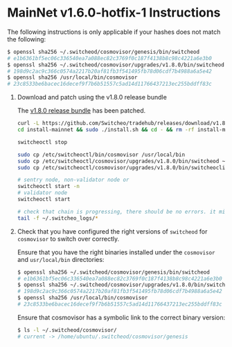 # MainNet v1.6.0-hotfix-1 Instructions

The following instructions is only applicable if your hashes does not match the following:

```bash
$ openssl sha256 ~/.switcheod/cosmovisor/genesis/bin/switcheod
# e1b6361bf5ec06c336540ea7a088ec82c3769f0c187f4138b8c98c4221a6e3b0
$ openssl sha256 ~/.switcheod/cosmovisor/upgrades/v1.8.0/bin/switcheod
# 198d9c2ac9c366c0574a2217b20af81fb3f541495fb78d06cdf7b4988a6a5e42
$ openssl sha256 /usr/local/bin/cosmovisor
# 23c8533be6bacec16decef9f7b6b51557c5ad14d11766437213ec255bddff83c
```

1. Download and patch using the v1.8.0 release bundle

    The [v1.8.0 release bundle](https://github.com/Switcheo/tradehub/releases/tag/v1.8.0) has been patched.

    ```bash
    curl -L https://github.com/Switcheo/tradehub/releases/download/v1.8.0/install-mainnet.tar.gz | tar -xz
    cd install-mainnet && sudo ./install.sh && cd - && rm -rf install-mainnet

    switcheoctl stop

    sudo cp /etc/switcheoctl/bin/cosmovisor /usr/local/bin
    sudo cp /etc/switcheoctl/cosmovisor/upgrades/v1.8.0/bin/switcheod ~/.switcheod/cosmovisor/upgrades/v1.8.0/bin
    sudo cp /etc/switcheoctl/cosmovisor/upgrades/v1.8.0/bin/switcheocli ~/.switcheod/cosmovisor/upgrades/v1.8.0/bin

    # sentry node, non-validator node or
    switcheoctl start -n
    # validator node
    switcheoctl start

    # check that chain is progressing, there should be no errors. it might take up to 30s to reconnect.
    tail -f ~/.switcheo_logs/*
    ```

2. Check that you have configured the right versions of `switcheod` for `cosmovisor` to switch over correctly.

    Ensure that you have the right binaries installed under the `cosmovisor` and `usr/local/bin` directories:

    ```bash
    $ openssl sha256 ~/.switcheod/cosmovisor/genesis/bin/switcheod
    # e1b6361bf5ec06c336540ea7a088ec82c3769f0c187f4138b8c98c4221a6e3b0
    $ openssl sha256 ~/.switcheod/cosmovisor/upgrades/v1.8.0/bin/switcheod
    # 198d9c2ac9c366c0574a2217b20af81fb3f541495fb78d06cdf7b4988a6a5e42
    $ openssl sha256 /usr/local/bin/cosmovisor
    # 23c8533be6bacec16decef9f7b6b51557c5ad14d11766437213ec255bddff83c
    ```

    Ensure that cosmovisor has a symbolic link to the correct binary version:

    ```bash
    $ ls -l ~/.switcheod/cosmovisor/
    # current -> /home/ubuntu/.switcheod/cosmovisor/genesis
    ```
